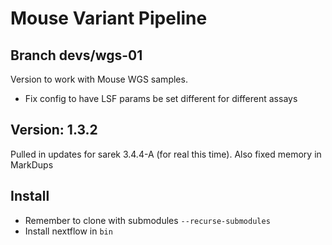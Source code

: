 # Mouse Variant Pipeline

## Branch devs/wgs-01

Version to work with Mouse WGS samples. 

- Fix config to have LSF params be set different for different assays

## Version: 1.3.2

Pulled in updates for sarek 3.4.4-A (for real this time). Also fixed memory in MarkDups

## Install

- Remember to clone with submodules `--recurse-submodules` 
- Install nextflow in `bin`

